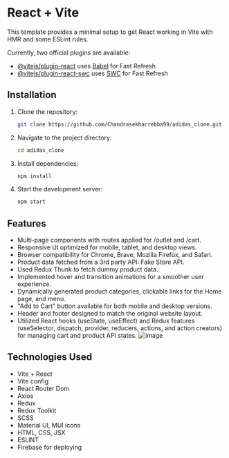 # React + Vite

This template provides a minimal setup to get React working in Vite with HMR and some ESLint rules.

Currently, two official plugins are available:

- [@vitejs/plugin-react](https://github.com/vitejs/vite-plugin-react/blob/main/packages/plugin-react/README.md) uses [Babel](https://babeljs.io/) for Fast Refresh
- [@vitejs/plugin-react-swc](https://github.com/vitejs/vite-plugin-react-swc) uses [SWC](https://swc.rs/) for Fast Refresh


## Installation

1. Clone the repository:
   ```bash
   git clone https://github.com/Chandrasekharrebba99/adidas_clone.git
   ```

2. Navigate to the project directory:
   ```bash
   cd adidas_clone
   ```

3. Install dependencies:
   ```bash
   npm install
   ```

4. Start the development server:
   ```bash
   npm start
   ```
## Features
- Multi-page components with routes applied for /outlet and /cart.
- Responsive UI optimized for mobile, tablet, and desktop views.
- Browser compatibility for Chrome, Brave, Mozilla Firefox, and Safari.
- Product data fetched from a 3rd party API: Fake Store API.
- Used Redux Thunk to fetch dummy product data.
- Implemented hover and transition animations for a smoother user experience.
- Dynamically generated product categories, clickable links for the Home page, and menu.
- "Add to Cart" button available for both mobile and desktop versions.
- Header and footer designed to match the original website layout.
- Utilized React hooks (useState, useEffect) and Redux features (useSelector, dispatch, provider, reducers, actions, and action creators) for managing cart and product API states.
  ![image](https://github.com/user-attachments/assets/1a2b7e4e-12d4-4a3c-a330-643471df5c02)



## Technologies Used
- Vite + React
- Vite config
- React Router Dom
- Axios
- Redux
- Redux Toolkit
- SCSS
- Material UI, MUI icons
- HTML, CSS, JSX
- ESLINT
- Firebase for deploying
